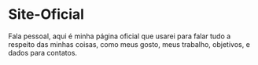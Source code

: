 # Site-Oficial
Fala pessoal, aqui é minha página oficial que usarei para falar tudo a respeito das minhas coisas, como meus gosto, meus trabalho, objetivos, e dados para contatos.
